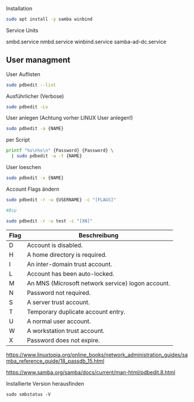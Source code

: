 
Installation
```bash
sudo apt install -y samba winbind
```

Service Units

smbd.service
nmbd.service
winbind.service
samba-ad-dc.service

## User managment

User Auflisten
```bash
sudo pdbedit --list
```

Ausführlicher (Verbose)
```bash
sudo pdbedit -Lv
```

User anlegen (Achtung vorher LINUX User anlegen!)
```bash
sudo pdbedit -a {NAME}
```

per Script
```bash
printf "%s\n%s\n" {Password} {Password} \
  | sudo pdbedit -a -t {NAME}
```

User loeschen
```bash
sudo pdbedit -x {NAME}
```

Account Flags ändern
```bash
sudo pdbedit -r -u {USERNAME} -c "[FLAGS]"

#Bsp

sudo pdbedit -r -u test -c "[XN]"
```

|Flag|Beschreibung|
|----|------|
|D|Account is disabled.|
|H|A home directory is required.|
|I|An inter-domain trust account.|
|L|Account has been auto-locked.|
|M|An MNS (Microsoft network service) logon account.|
|N|Password not required.|
|S|A server trust account.|
|T|Temporary duplicate account entry.|
|U|A normal user account.|
|W|A workstation trust account.|
|X|Password does not expire.|

https://www.linuxtopia.org/online_books/network_administration_guides/samba_reference_guide/18_passdb_15.html

https://www.samba.org/samba/docs/current/man-html/pdbedit.8.html

Installierte Version herausfinden
```bahs
sudo smbstatus -V
```